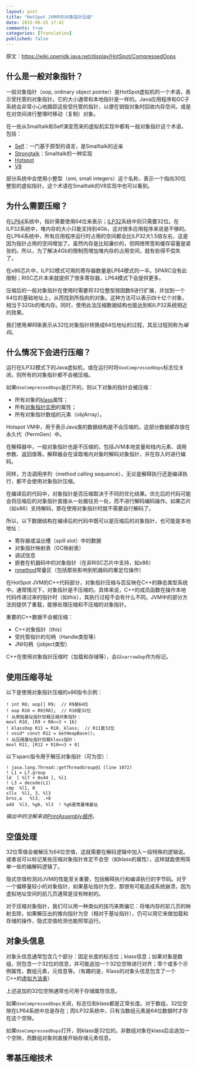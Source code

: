 ```yaml
---
layout: post
title: "HotSpot JVM中的对象指针压缩"
date: 2015-06-25 17:41
comments: true
categories: [Translation]
published: false
---
```


原文：https://wiki.openjdk.java.net/display/HotSpot/CompressedOops

## 什么是一般对象指针？

一般对象指针（oop, ordinary object pointer）是HotSpot虚拟机的一个术语，表示受托管的对象指针。它的大小通常和本地指针是一样的。Java应用程序和GC子系统会非常小心地跟踪这些受托管的指针，以便在销毁对象时回收内存空间，或是在对空间进行整理时移动（复制）对象。

在一些从Smalltalk和Self演变而来的虚拟机实现中都有一般对象指针这个术语，包括：

* [Self][1]：一门基于原型的语言，是Smalltalk的近亲
* [Strongtalk][2]：Smalltalk的一种实现
* [Hotspot][3]
* [V8][4]

部分系统中会使用小整型（smi, small integers）这个名称，表示一个指向30位整型的虚拟指针。这个术语在Smalltalk的V8实现中也可以看到。

## 为什么需要压缩？

在[LP64][5]系统中，指针需要使用64位来表示；[ILP32][5]系统中则只需要32位。在ILP32系统中，堆内存的大小只能支持到4Gb，这对很多应用程序来说是不够的。在LP64系统中，所有应用程序运行时占用的空间都会比ILP32大1.5倍左右，这是因为指针占用的空间增加了。虽然内存是比较廉价的，但网络带宽和缓存容量是紧张的。所以，为了解决4Gb的限制而增加堆内存的占用空间，就有些得不偿失了。

在x86芯片中，ILP32模式可用的寄存器数量是LP64模式的一半。SPARC没有此限制；RISC芯片本来就提供了很多寄存器，LP64模式下会提供更多。

压缩后的一般对象指针在使用时需要将32位整型按因数8进行扩展，并加到一个64位的基础地址上，从而找到所指向的对象。这种方法可以表示四十亿个对象，相当于32Gb的堆内存。同时，使用此法压缩数据结构也能达到和ILP32系统相近的效果。

我们使用*解码*来表示从32位对象指针转换成64位地址的过程，其反过程则称为*编码*。

<!-- more -->

## 什么情况下会进行压缩？

运行在ILP32模式下的Java虚拟机，或在运行时将`UseCompressedOops`标志位关闭，则所有的对象指针都不会被压缩。

如果`UseCompressedOops`是打开的，则以下对象的指针会被压缩：

* 所有对象的[klass][6]属性；
* 所有[对象指针实例][7]的属性；
* 所有对象指针数组的元素（objArray）。

Hotspot VM中，用于表示Java类的数据结构是不会压缩的，这部分数据都存放在永久代（PermGen）中。

在解释器中，一般对象指针也是不压缩的，包括JVM本地变量和栈内元素、调用参数、返回值等。解释器会在读取堆内对象时解码对象指针，并在存入时进行编码。

同样，方法调用序列（method calling sequence），无论是解释执行还是编译执行，都不会使用对象指针压缩。

在编译后的代码中，对象指针是否压缩取决于不同的优化结果。优化后的代码可能会将压缩后的对象指针直接从一处搬往另一处，而不进行解码编码操作。如果芯片（如x86）支持解码，那在使用对象指针时就不需要自行解码了。

所以，以下数据结构在编译后的代码中既可以是压缩后的对象指针，也可能是本地地址：

* 寄存器或溢出槽（spill slot）中的数据
* 对象指针映射表（GC映射表）
* 调试信息
* 嵌套在机器码中的对象指针（在非RISC芯片中支持，如x86）
* [nmethod][8]常量区（包括那些影响到机器码的重定位操作）

在HotSpot JVM的C++代码部分，对象指针压缩与否反映在C++的静态类型系统中。通常情况下，对象指针是不压缩的。具体来说，C++的成员函数在操作本地代码传递过来的指针时（如*this*），其执行过程不会有什么不同。JVM中的部分方法则提供了重载，能够处理压缩和不压缩的对象指针。

重要的C++数据不会被压缩：

* C++对象指针（*this*）
* 受托管指针的句柄（Handle类型等）
* JNI句柄（jobject类型）

C++在使用对象指针压缩时（加载和存储等），会以`narrowOop`作为标记。

## 使用压缩寻址

以下是使用对象指针压缩的x86指令示例：

```text
! int R8; oop[] R9;  // R9是64位
! oop R10 = R9[R8];  // R10是32位
! 从原始基址指针加载压缩对象指针：
movl R10, [R9 + R8<<3 + 16]
! klassOop R11 = R10._klass;  // R11是32位
! void* const R12 = GetHeapBase();
! 从压缩基址指针加载klass指针：
movl R11, [R12 + R10<<3 + 8]
```

以下sparc指令用于解压对象指针（可为空）：

```text
! java.lang.Thread::getThreadGroup@1 (line 1072)
! L1 = L7.group
ld  [ %l7 + 0x44 ], %l1
! L3 = decode(L1)
cmp  %l1, 0
sllx  %l1, 3, %l3
brnz,a   %l3, .+8
add  %l3, %g6, %l3  ! %g6是常量堆基址
```

*输出中的注解来自[PrintAssembly插件][9]。*

## 空值处理

32位零值会被解压为64位空值，这就需要在解码逻辑中加入一段特殊的逻辑说。或者说可以标记某些压缩对象指针肯定不会空（如klass的属性），这样就能使用简单一些的编解码逻辑了。

隐式空值检测对JVM的性能至关重要，包括解释执行和编译执行的字节码。对于一个偏移量较小的对象指针，如果基址指针为空，那很有可能造成系统崩溃，因为虚拟地址空间的前几页通常是没有映射的。

对于压缩对象指针，我们可以用一种类似的技巧来欺骗它：将堆内存的前几页的映射去除，如果解压出的推向指针为空（相对于基址指针），仍可以用它来做加载和存储的操作，隐式空值检测也能照常运行。

## 对象头信息

对象头信息通常包含几个部分：固定长度的标志位；klass信息；如果对象是数组，则包含一个32位的信息，并可能追加一个32位空隙进行对齐；零个或多个示例属性，数组元素，元信息等。（有趣的是，Klass的对象头信息包含了一个C++的[虚拟方法表][10]）

上述追加的32位空隙通常也可用于存储属性信息。

如果`UseCompressedOops`关闭，标志位和klass都是正常长度。对于数组，32位空隙在LP64系统中总是存在；而ILP32系统中，只有当数组元素是64位数据时才存在这个空隙。

如果`UseCompressedOops`打开，则klass是32位的。非数组对象在klass后会追加一个空隙，而数组对象则直接开始存储元素信息。

## 零基压缩技术



[1]: https://github.com/russellallen/self/blob/master/vm/src/any/objects/oop.hh
[2]: http://code.google.com/p/strongtalk/wiki/VMTypesForSmalltalkObjects
[3]: http://hg.openjdk.java.net/hsx/hotspot-main/hotspot/file/0/src/share/vm/oops/oop.hpp
[4]: http://code.google.com/p/v8/source/browse/trunk/src/objects.h
[5]: http://docs.oracle.com/cd/E19620-01/805-3024/lp64-1/index.html
[6]: http://stackoverflow.com/questions/16721021/what-is-klass-klassklass
[7]: http://grepcode.com/file/repository.grepcode.com/java/root/jdk/openjdk/7-b147/sun/jvm/hotspot/oops/Oop.java#Oop
[8]: http://openjdk.java.net/groups/hotspot/docs/HotSpotGlossary.html#nmethod
[9]: https://wiki.openjdk.java.net/display/HotSpot/PrintAssembly
[10]: https://en.wikipedia.org/wiki/Virtual_method_table
